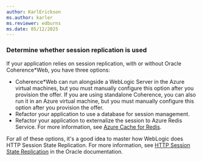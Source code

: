```yaml
---
author: KarlErickson
ms.author: karler
ms.reviewer: edburns
ms.date: 05/12/2025
---
```


### Determine whether session replication is used

If your application relies on session replication, with or without Oracle Coherence*Web, you have three options:

* Coherence*Web can run alongside a WebLogic Server in the Azure virtual machines, but you must manually configure this option after you provision the offer. If you are using standalone Coherence, you can also run it in an Azure virtual machine, but you must manually configure this option after you provision the offer.
* Refactor your application to use a database for session management.
* Refactor your application to externalize the session to Azure Redis Service. For more information, see [Azure Cache for Redis](/azure/azure-cache-for-redis/cache-overview).

For all of these options, it's a good idea to master how WebLogic does HTTP Session State Replication. For more information, see [HTTP Session State Replication](https://docs.oracle.com/en/middleware/fusion-middleware/weblogic-server/14.1.2/clust/failover.html) in the Oracle documentation.
